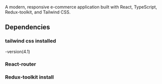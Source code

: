 A modern, responsive e-commerce application built with React, TypeScript, Redux-toolkit, and Tailwind CSS.

## Dependencies 
### tailwind css installed 
-version(4.1)

### React-router 

### Redux-toolkit install


